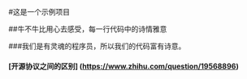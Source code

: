 #这是一个示例项目

##牛不牛比用心去感受，每一行代码中的诗情雅意

###我们是有灵魂的程序员，所以我们的代码富有诗意。

#### [开源协议之间的区别] (https://www.zhihu.com/question/19568896)